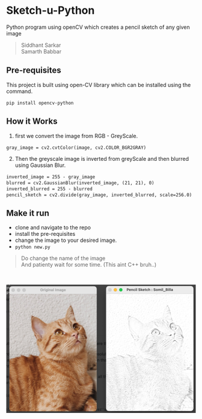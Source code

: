 # Sketch-u-Python

Python program using openCV which creates a pencil sketch of any given image
>Siddhant Sarkar<br>
>Samarth Babbar
## Pre-requisites

This project is built using open-CV library which can be installed using the command.
<br>

```
pip install opencv-python
```

## How it Works

1. first we convert the image from RGB - GreyScale.

```
gray_image = cv2.cvtColor(image, cv2.COLOR_BGR2GRAY)
```

2. Then the greyscale image is inverted from greyScale and then blurred using Gaussian Blur.

```
inverted_image = 255 - gray_image
blurred = cv2.GaussianBlur(inverted_image, (21, 21), 0)
inverted_blurred = 255 - blurred
pencil_sketch = cv2.divide(gray_image, inverted_blurred, scale=256.0)
```

## Make it run

- clone and navigate to the repo
- install the pre-requisites
- change the image to your desired image.
- `python new.py`

> Do change the name of the image <br>
> And patienty wait for some time. (This aint C++ bruh..)

<br>

![An image should be here](./demo.png)
